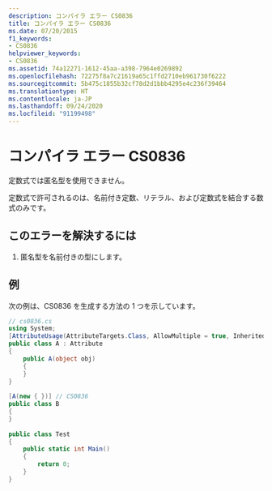 ```yaml
---
description: コンパイラ エラー CS0836
title: コンパイラ エラー CS0836
ms.date: 07/20/2015
f1_keywords:
- CS0836
helpviewer_keywords:
- CS0836
ms.assetid: 74a12271-1612-45aa-a398-7964e0269892
ms.openlocfilehash: 72275f8a7c21619a65c1ffd2710eb961730f6222
ms.sourcegitcommit: 5b475c1855b32cf78d2d1bbb4295e4c236f39464
ms.translationtype: HT
ms.contentlocale: ja-JP
ms.lasthandoff: 09/24/2020
ms.locfileid: "91199498"
---
```

# <a name="compiler-error-cs0836"></a>コンパイラ エラー CS0836

定数式では匿名型を使用できません。  
  
 定数式で許可されるのは、名前付き定数、リテラル、および定数式を結合する数式のみです。  
  
## <a name="to-correct-this-error"></a>このエラーを解決するには  
  
1. 匿名型を名前付きの型にします。  
  
## <a name="example"></a>例  

 次の例は、CS0836 を生成する方法の 1 つを示しています。  
  
```csharp  
// cs0836.cs  
using System;  
[AttributeUsage(AttributeTargets.Class, AllowMultiple = true, Inherited = false)]  
public class A : Attribute  
{  
    public A(object obj)  
    {  
    }  
}  
  
[A(new { })] // CS0836  
public class B  
{  
}  
  
public class Test  
{  
    public static int Main()  
    {
        return 0;  
    }  
}  
```
